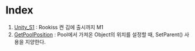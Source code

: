# Index
1. [Unity_S1](Unity_S1/README.md) : Rookiss 켠 김에 출시까지 M1
2. [GetPoolPosition](1_GetPoolPosition.md) : Pool에서 가져온 Object의 위치를 설정할 때, SetParent() 사용을 지양한다.